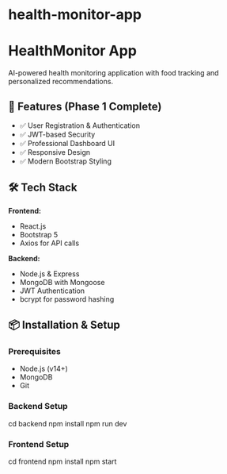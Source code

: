 # health-monitor-app
# HealthMonitor App

AI-powered health monitoring application with food tracking and personalized recommendations.

## 🚀 Features (Phase 1 Complete)

- ✅ User Registration & Authentication
- ✅ JWT-based Security
- ✅ Professional Dashboard UI
- ✅ Responsive Design
- ✅ Modern Bootstrap Styling

## 🛠️ Tech Stack

**Frontend:**
- React.js
- Bootstrap 5
- Axios for API calls

**Backend:**
- Node.js & Express
- MongoDB with Mongoose
- JWT Authentication
- bcrypt for password hashing

## 📦 Installation & Setup

### Prerequisites
- Node.js (v14+)
- MongoDB
- Git

### Backend Setup
cd backend
npm install
npm run dev

### Frontend Setup
cd frontend
npm install
npm start
